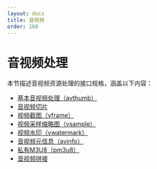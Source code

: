 ```yaml
---
layout: docs
title: 音视频
order: 160
---
```


<a id="avFop"></a>
# 音视频处理

本节描述音视频资源处理的接口规格，涵盖以下内容：  

* [基本音视频处理（avthumb）][avthumbHref]
* [音视频切片][segtimeHref]
* [视频截图（vframe）][vframeHref]
* [视频采样缩略图（vsample）][vsampleHref]
* [视频水印（vwatermark）][videoWatermarkHref]
* [音视频元信息（avinfo）][avinfoHref]
* [私有M3U8（pm3u8）][pm3u8Href]
* [音视频拼接][avconcatHref]

[avthumbHref]:          avthumb.html            "基本音视频处理"
[segtimeHref]:          segtime.html            "音视频切片"
[vframeHref]:           vframe.html             "视频截图"
[videoWatermarkHref]:   video-watermark.html    "视频水印"
[avinfoHref]:           avinfo.html             "音视频元信息"
[pm3u8Href]:            pm3u8.html              "私有M3U8"
[avconcatHref]:         avconcat.html           "音视频拼接"
[vsampleHref]:          vsample.html            "视频采样缩略图"
